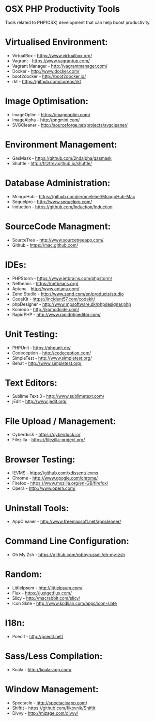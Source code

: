 # OSX PHP Productivity Tools
Tools related to PHP(OSX) development that can help boost productivity.

Virtualised Environment:
========================
- VirtualBox	- https://www.virtualbox.org/
- Vagrant -	https://www.vagrantup.com/
- Vagrant Manager	- http://vagrantmanager.com/
- Docker - http://www.docker.com/
- boot2docker - http://boot2docker.io/
- rkt - https://github.com/coreos/rkt

Image Optimisation:
===================
- ImageOptim - https://imageoptim.com/
- ImageAlpha - http://pngmini.com/
- SVGCleaner - http://sourceforge.net/projects/svgcleaner/

Environment Management:
=======================
- GasMask - https://github.com/2ndalpha/gasmask
- Shuttle - http://fitztrev.github.io/shuttle/

Database Administration:
========================
- MongoHub - https://github.com/jeromelebel/MongoHub-Mac
- Sequelpro - http://www.sequelpro.com/
- Induction - https://github.com/Induction/Induction

SourceCode Managment:
========================
- SourceTree - http://www.sourcetreeapp.com/
- Github - https://mac.github.com/

IDEs:
=====
- PHPStorm - https://www.jetbrains.com/phpstorm/
- Netbeans - https://netbeans.org/
- Aptana - http://www.aptana.com/
- Zend Studio - http://www.zend.com/en/products/studio
- CodeKit - https://incident57.com/codekit/
- phpDesigner - http://www.mpsoftware.dk/phpdesigner.php
- Komodo - http://komodoide.com/
- RapidPHP - http://www.rapidphpeditor.com/

Unit Testing:
=============
- PHPUnit - https://phpunit.de/
- Codeception - http://codeception.com/
- SimpleTest - http://www.simpletest.org/
- Behat - http://www.simpletest.org/

Text Editors:
=============
- Sublime Text 3 - http://www.sublimetext.com/
- jEdit - http://www.jedit.org/

File Upload / Management:
=========================
- Cyberduck - https://cyberduck.io/
- Filezilla - https://filezilla-project.org/

Browser Testing:
================
- IEVMS - https://github.com/xdissent/ievms
- Chrome - http://www.google.com/chrome/
- Firefox - https://www.mozilla.org/en-GB/firefox/
- Opera - http://www.opera.com/

Uninstall Tools:
================
- AppCleaner - http://www.freemacsoft.net/appcleaner/

Command Line Configuration:
===========================
- Oh My Zsh - https://github.com/robbyrussell/oh-my-zsh

Random:
=======
- LittleIpsum - http://littleipsum.com/
- Flux - https://justgetflux.com/
- Slicy - http://macrabbit.com/slicy/
- Icon Slate - http://www.kodlian.com/apps/icon-slate

l18n:
=====
- Poedit - http://poedit.net/

Sass/Less Compilation:
======================
- Koala - http://koala-app.com/

Window Management:
==================
- Spectacle - http://spectacleapp.com/
- ShiftIt - https://github.com/fikovnik/ShiftIt
- Divvy - http://mizage.com/divvy/
